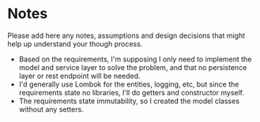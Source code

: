 # Notes

Please add here any notes, assumptions and design decisions that might help up understand your though process.

* Based on the requirements, I'm supposing I only need to implement the model and service layer to solve the problem, and that no persistence layer or rest endpoint will be needed.
* I'd generally use Lombok for the entities, logging, etc, but since the requirements state no libraries, I'll do getters and constructor myself.
* The requirements state immutability, so I created the model classes without any setters.